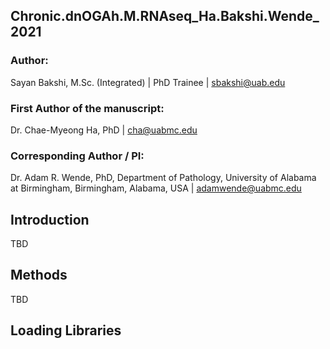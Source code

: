## Chronic.dnOGAh.M.RNAseq_Ha.Bakshi.Wende_2021 ##

### Author: 
Sayan Bakshi, M.Sc. (Integrated) | PhD Trainee | sbakshi@uab.edu
### First Author of the manuscript: 
Dr. Chae-Myeong Ha, PhD | cha@uabmc.edu
### Corresponding Author / PI: 
Dr. Adam R. Wende, PhD, Department of Pathology, University of Alabama at Birmingham, Birmingham, Alabama, USA | adamwende@uabmc.edu

## Introduction
TBD

## Methods 
TBD 

## Loading Libraries 
